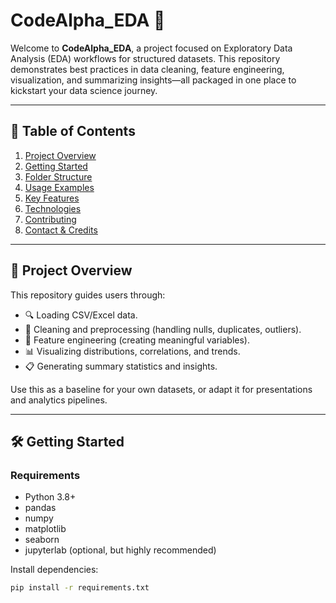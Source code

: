 # CodeAlpha_EDA 🚀

Welcome to **CodeAlpha_EDA**, a project focused on Exploratory Data Analysis (EDA) workflows for structured datasets. This repository demonstrates best practices in data cleaning, feature engineering, visualization, and summarizing insights—all packaged in one place to kickstart your data science journey.

---

## 📂 Table of Contents

1. [Project Overview](#project-overview)  
2. [Getting Started](#getting-started)  
3. [Folder Structure](#folder-structure)  
4. [Usage Examples](#usage-examples)  
5. [Key Features](#key-features)  
6. [Technologies](#technologies)  
7. [Contributing](#contributing)  
8. [Contact & Credits](#contact--credits)

---

## 🧠 Project Overview

This repository guides users through:

- 🔍 Loading CSV/Excel data.  
- 🧼 Cleaning and preprocessing (handling nulls, duplicates, outliers).  
- 💎 Feature engineering (creating meaningful variables).  
- 📊 Visualizing distributions, correlations, and trends.  
- 📋 Generating summary statistics and insights.

Use this as a baseline for your own datasets, or adapt it for presentations and analytics pipelines.

---

## 🛠️ Getting Started

### Requirements

- Python 3.8+  
- pandas  
- numpy  
- matplotlib  
- seaborn  
- jupyterlab (optional, but highly recommended)

Install dependencies:

```bash
pip install -r requirements.txt
